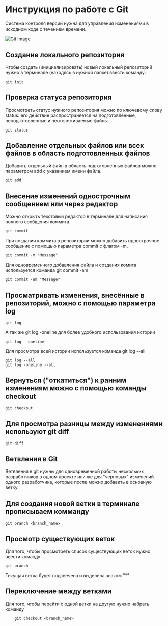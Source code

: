 # **Инструкция по работе с Git**

Система контроля версий нужна для управления изменениями в исходном коде с течением времени.

![Git image](git.jpg)
## Создание локального репозитория

Чтобы создать (инициализировать) новый локальный репозиторий нужно в терминале (находясь в нужной папке) ввести команду:

    git init

## Проверка статуса репозитория

Просмотреть статус нужного репозитория можно по ключевому слову status: его действие распространяется на подготовленные, неподготовленные и неотслеживаемые файлы.

    git status

##  Добавление отдельных файлов или всех файлов в область подготовленных файлов

Добавить отдельный файл в область подготовленных файлов можно параметром add с указанием имени файла.

    git add

## Внесение изменений однострочным сообщением или через редактор

 Можно открыть текстовый редактор в терминале для написания полного сообщения коммита.

    git commit

При создании коммита в репозитории можно добавить однострочное сообщение с помощью параметра commit с флагом -m.

    git commit -m "Message"

Для одновременного добавления файла и создания комита используется команда git commit -am

    git commit -am "Message"

## Просматривать изменения, внесённые в репозиторий, можно с помощью параметра log

    git log

А так же git log -oneline для более удобного использования истории

    git log --oneline

Для просмотра всей истории используется команда git log --all

    git log --all
    git log -oneline --all

## Вернуться ("откатиться") к  ранним изменениям можно c помощью команды checkout

    git checkout

## Для просмотра разницы между изменениями используют git diff

    git diff

## Ветвления в Git

Ветвления в git нужны для одновременной работы нескольких разработчиков в одном проекте или же для "черновых" изменений одного разработчика, которые после можно добавить в основную ветку.

## Для создания  новой ветки в терминале прописываем комманду

    git branch <branch_name>

## Просмотр существующих веток

Для того, чтобы просмотреть список существующих веток нужно ввести команду

    git branch

Текущая ветка будет подсвечена и выделена знаком "*"

## Переключение между ветками

Для того, чтобы перейти с одной ветки на другую нужно набрать команду

        git checkout <branch_name>